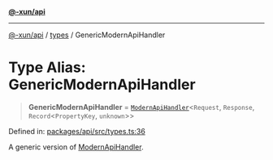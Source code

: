 [**@-xun/api**](../../README.md)

***

[@-xun/api](../../README.md) / [types](../README.md) / GenericModernApiHandler

# Type Alias: GenericModernApiHandler

> **GenericModernApiHandler** = [`ModernApiHandler`](ModernApiHandler.md)\<`Request`, `Response`, `Record`\<`PropertyKey`, `unknown`\>\>

Defined in: [packages/api/src/types.ts:36](https://github.com/Xunnamius/api-utils/blob/2999e4472bea4c5a8ecd8f7c7fbf77e6b4bc26db/packages/api/src/types.ts#L36)

A generic version of [ModernApiHandler](ModernApiHandler.md).
